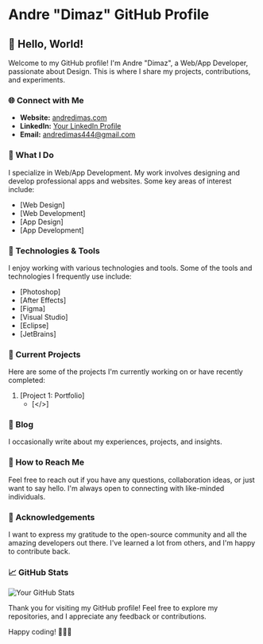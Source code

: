 # Andre "Dimaz" GitHub Profile

## 👋 Hello, World!

Welcome to my GitHub profile! I'm Andre "Dimaz", a Web/App Developer, passionate about Design. This is where I share my projects, contributions, and experiments.

### 🌐 Connect with Me

- **Website:** [andredimas.com](https://yourwebsite.com)
- **LinkedIn:** [Your LinkedIn Profile](https://www.linkedin.com/in/d-i-m-a-z-andre-dimas-4a33a928b/)
- **Email:** andredimas444@gmail.com

### 🚀 What I Do

I specialize in Web/App Development. My work involves designing and develop professional apps and websites. Some key areas of interest include:

- [Web Design]
- [Web Development]
- [App Design]
- [App Development]

### 🔧 Technologies & Tools

I enjoy working with various technologies and tools. Some of the tools and technologies I frequently use include:

- [Photoshop]
- [After Effects]
- [Figma]
- [Visual Studio]
- [Eclipse]
- [JetBrains]

### 🌱 Current Projects

Here are some of the projects I'm currently working on or have recently completed:

1. [Project 1: Portfolio]
   - [</>]

### 📝 Blog

I occasionally write about my experiences, projects, and insights.

### 🤝 How to Reach Me

Feel free to reach out if you have any questions, collaboration ideas, or just want to say hello. I'm always open to connecting with like-minded individuals. 

### 🙏 Acknowledgements

I want to express my gratitude to the open-source community and all the amazing developers out there. I've learned a lot from others, and I'm happy to contribute back.

### 📈 GitHub Stats

![Your GitHub Stats](https://github-readme-stats.vercel.app/api?username=yourusername&show_icons=true&theme=radical)

Thank you for visiting my GitHub profile! Feel free to explore my repositories, and I appreciate any feedback or contributions.

Happy coding! 👩‍💻🚀
